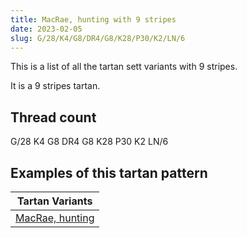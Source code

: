 ```yaml
---
title: MacRae, hunting with 9 stripes
date: 2023-02-05
slug: G/28/K4/G8/DR4/G8/K28/P30/K2/LN/6
---
```

This is a list of all the tartan sett variants with 9 stripes.

It is a 9 stripes tartan.


## Thread count
G/28 K4 G8 DR4 G8 K28 P30 K2 LN/6

## Examples of this tartan pattern

| Tartan Variants |
|---------------|
| [MacRae, hunting](/variants/g/28/k4/g8/dr4/g8/k28/p30/k2/ln/6-dr900030-g006030-k000000-lne0e0e0-p800080)||
